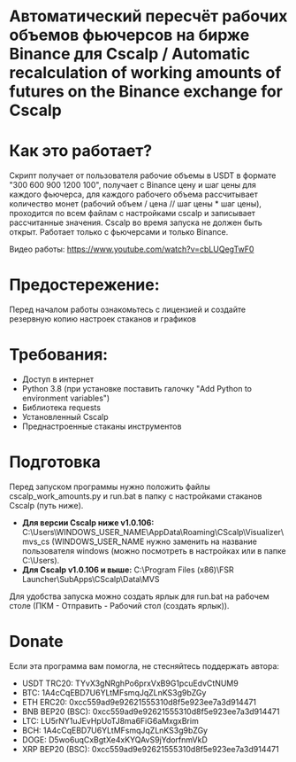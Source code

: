 # Автоматический пересчёт рабочих объемов фьючерсов на бирже Binance для Cscalp / Automatic recalculation of working amounts of futures on the Binance exchange for Cscalp

# Как это работает?
Скрипт получает от пользователя рабочие объемы в USDT в формате "300 600 900 1200 100", получает с Binance цену и шаг цены для каждого фьючерса, для каждого рабочего объема рассчитывает количество монет (рабочий объем / цена // шаг цены  * шаг цены), проходится по всем файлам с настройками cscalp и записывает рассчитанные значения.
Cscalp во время запуска не должен быть открыт.
Работает только с фьючерсами и только Binance.

Видео работы: https://www.youtube.com/watch?v=cbLUQegTwF0

# Предостережение:
Перед началом работы ознакомьтесь с лицензией и создайте резервную копию настроек стаканов и графиков

# Требования:
* Доступ в интернет
* Python 3.8 (при установке поставить галочку "Add Python to environment variables")
* Библиотека requests
* Установленный Cscalp
* Преднастроенные стаканы инструментов

# Подготовка
Перед запуском программы нужно положить файлы cscalp_work_amounts.py и run.bat в папку с настройками стаканов Cscalp (путь ниже).

* **Для версии Cscalp ниже v1.0.106:** C:\Users\WINDOWS_USER_NAME\AppData\Roaming\CScalp\Visualizer\mvs_cs (WINDOWS_USER_NAME нужно заменить на название пользователя windows (можно посмотреть в настройках или в папке C:\Users).
* **Для Cscalp v1.0.106 и выше:** C:\Program Files (x86)\FSR Launcher\SubApps\CScalp\Data\MVS

Для удобства запуска можно создать ярлык для run.bat на рабочем столе (ПКМ - Отправить - Рабочий стол (создать ярлык)).

# Donate
Если эта программа вам помогла, не стесняйтесь поддержать автора:
* USDT TRC20: TYvX3gNRghPo6prxVxB9G1pcuEdvCtNUM9 
* BTC: 1A4cCqEBD7U6YLtMFsmqJqZLnKS3g9bZGy
* ETH ERC20: 0xcc559ad9e92621555310d8f5e923ee7a3d914471
* BNB BEP20 (BSC): 0xcc559ad9e92621555310d8f5e923ee7a3d914471
* LTC: LU5rNY1uJEvHpUoTJ8ma6FiG6aMxgxBrim
* BCH: 1A4cCqEBD7U6YLtMFsmqJqZLnKS3g9bZGy
* DOGE: D5wo6uqCxBgtXe4xKYQAvS9jYdorfnmVkD
* XRP BEP20 (BSC): 0xcc559ad9e92621555310d8f5e923ee7a3d914471
